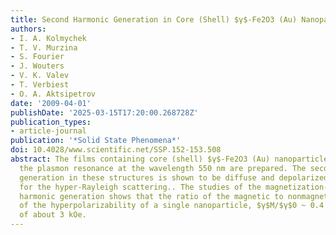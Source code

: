 ```yaml
---
title: Second Harmonic Generation in Core (Shell) $γ$-Fe2O3 (Au) Nanoparticles
authors:
- I. A. Kolmychek
- T. V. Murzina
- S. Fourier
- J. Wouters
- V. K. Valev
- T. Verbiest
- O. A. Aktsipetrov
date: '2009-04-01'
publishDate: '2025-03-15T17:20:00.268728Z'
publication_types:
- article-journal
publication: '*Solid State Phenomena*'
doi: 10.4028/www.scientific.net/SSP.152-153.508
abstract: The films containing core (shell) $γ$-Fe2O3 (Au) nanoparticles that possess
  the plasmon resonance at the wavelength 550 nm are prepared. The second harmonic
  generation in these structures is shown to be diffuse and depolarized, that is typical
  for the hyper-Rayleigh scattering.. The studies of the magnetization-induced second
  harmonic generation shows that the ratio of the magnetic to nonmagnetic components
  of the hyperpolarizability of a single nanoparticle, $γ$M/$γ$0 ~ 0.4 in the field
  of about 3 kOe.
---
```

